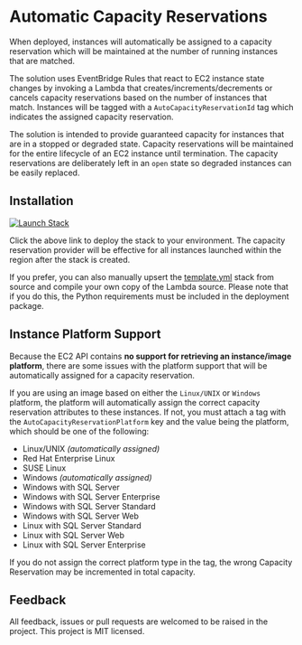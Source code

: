 # Automatic Capacity Reservations

When deployed, instances will automatically be assigned to a capacity reservation which will be maintained at the number of running instances that are matched.

The solution uses EventBridge Rules that react to EC2 instance state changes by invoking a Lambda that creates/increments/decrements or cancels capacity reservations based on the number of instances that match. Instances will be tagged with a `AutoCapacityReservationId` tag which indicates the assigned capacity reservation.

The solution is intended to provide guaranteed capacity for instances that are in a stopped or degraded state. Capacity reservations will be maintained for the entire lifecycle of an EC2 instance until termination. The capacity reservations are deliberately left in an `open` state so degraded instances can be easily replaced.

## Installation

[![Launch Stack](https://cdn.rawgit.com/buildkite/cloudformation-launch-stack-button-svg/master/launch-stack.svg)](https://console.aws.amazon.com/cloudformation/home#/stacks/new?stackName=buildkite&templateURL=https://s3.amazonaws.com/ianmckay-ap-southeast-2/auto-capacity-reservations/template.yml)

Click the above link to deploy the stack to your environment. The capacity reservation provider will be effective for all instances launched within the region after the stack is created.

If you prefer, you can also manually upsert the [template.yml](https://github.com/iann0036/auto-capacity-reservations/blob/master/template.yml) stack from source and compile your own copy of the Lambda source. Please note that if you do this, the Python requirements must be included in the deployment package.

## Instance Platform Support

Because the EC2 API contains **no support for retrieving an instance/image platform**, there are some issues with the platform support that will be automatically assigned for a capacity reservation.

If you are using an image based on either the `Linux/UNIX` or `Windows` platform, the platform will automatically assign the correct capacity reservation attributes to these instances. If not, you must attach a tag with the `AutoCapacityReservationPlatform` key and the value being the platform, which should be one of the following:

* Linux/UNIX _(automatically assigned)_
* Red Hat Enterprise Linux
* SUSE Linux
* Windows _(automatically assigned)_
* Windows with SQL Server
* Windows with SQL Server Enterprise
* Windows with SQL Server Standard
* Windows with SQL Server Web
* Linux with SQL Server Standard
* Linux with SQL Server Web
* Linux with SQL Server Enterprise

If you do not assign the correct platform type in the tag, the wrong Capacity Reservation may be incremented in total capacity.

## Feedback

All feedback, issues or pull requests are welcomed to be raised in the project. This project is MIT licensed.
